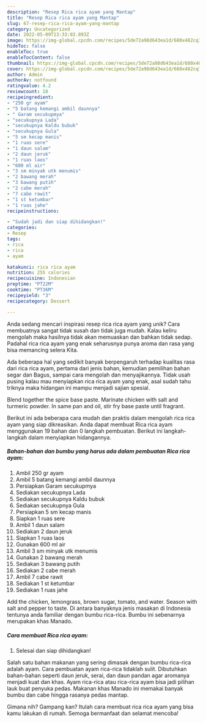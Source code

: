 ```yaml
---
description: "Resep Rica rica ayam yang Mantap"
title: "Resep Rica rica ayam yang Mantap"
slug: 67-resep-rica-rica-ayam-yang-mantap
category: Uncategorized
date: 2022-05-09T13:33:03.893Z
image: https://img-global.cpcdn.com/recipes/5de72a98d643ea1d/680x482cq70/rica-rica-ayam-foto-resep-utama.jpg
hideToc: false
enableToc: true
enableTocContent: false
thumbnail: https://img-global.cpcdn.com/recipes/5de72a98d643ea1d/680x482cq70/rica-rica-ayam-foto-resep-utama.jpg
cover: https://img-global.cpcdn.com/recipes/5de72a98d643ea1d/680x482cq70/rica-rica-ayam-foto-resep-utama.jpg
author: Admin
authorAv: notfound
ratingvalue: 4.2
reviewcount: 18
recipeingredient:
- "250 gr ayam"
- "5 batang kemangi ambil daunnya"
- " Garam secukupmya"
- "secukupnya Lada"
- "secukupnya Kaldu bubuk"
- "secukupnya Gula"
- "5 sm kecap manis"
- "1 ruas sere"
- "1 daun salam"
- "2 daun jeruk"
- "1 ruas laos"
- "600 ml air"
- "3 sm minyak utk menumis"
- "2 bawang merah"
- "3 bawang putih"
- "2 cabe merah"
- "7 cabe rawit"
- "1 st ketumbar"
- "1 ruas jahe"
recipeinstructions:

- "Sudah jadi dan siap dihidangkan!"
categories:
- Resep
tags:
- rica
- rica
- ayam

katakunci: rica rica ayam 
nutrition: 255 calories
recipecuisine: Indonesian
preptime: "PT22M"
cooktime: "PT36M"
recipeyield: "3"
recipecategory: Dessert

---
```





Anda sedang mencari inspirasi resep rica rica ayam yang unik? Cara membuatnya sangat tidak susah dan tidak juga mudah. Kalau keliru mengolah maka hasilnya tidak akan memuaskan dan bahkan tidak sedap. Padahal rica rica ayam yang enak seharusnya punya aroma dan rasa yang bisa memancing selera Kita.





Ada beberapa hal yang sedikit banyak berpengaruh terhadap kualitas rasa dari rica rica ayam, pertama dari jenis bahan, kemudian pemilihan bahan segar dan Bagus, sampai cara mengolah dan menyajikannya. Tidak usah pusing kalau mau menyiapkan rica rica ayam yang enak,      asal sudah tahu triknya maka hidangan ini mampu menjadi sajian spesial.














Blend together the spice base paste. Marinate chicken with salt and turmeric powder. In same pan and oil, stir fry base paste until fragrant.






Berikut ini ada beberapa cara mudah dan praktis dalam mengolah rica rica ayam yang siap dikreasikan. Anda dapat membuat Rica rica ayam menggunakan 19 bahan dan 0 langkah pembuatan. Berikut ini langkah-langkah dalam menyiapkan hidangannya.

<!--inarticleads1-->

##### Bahan-bahan dan bumbu yang harus ada dalam pembuatan Rica rica ayam:

1. Ambil 250 gr ayam
1. Ambil 5 batang kemangi ambil daunnya
1. Persiapkan  Garam secukupmya
1. Sediakan secukupnya Lada
1. Sediakan secukupnya Kaldu bubuk
1. Sediakan secukupnya Gula
1. Persiapkan 5 sm kecap manis
1. Siapkan 1 ruas sere
1. Ambil 1 daun salam
1. Sediakan 2 daun jeruk
1. Siapkan 1 ruas laos
1. Gunakan 600 ml air
1. Ambil 3 sm minyak utk menumis
1. Gunakan 2 bawang merah
1. Sediakan 3 bawang putih
1. Sediakan 2 cabe merah
1. Ambil 7 cabe rawit
1. Sediakan 1 st ketumbar
1. Sediakan 1 ruas jahe


Add the chicken, lemongrass, brown sugar, tomato, and water. Season with salt and pepper to taste. Di antara banyaknya jenis masakan di Indonesia tentunya anda familiar dengan bumbu rica-rica. Bumbu ini sebenarnya merupakan khas Manado. 

<!--inarticleads2-->

##### Cara membuat Rica rica ayam:


1. Selesai dan siap dihidangkan!

Salah satu bahan makanan yang sering dimasak dengan bumbu rica-rica adalah ayam. Cara pembuatan ayam rica-rica tidaklah sulit. Dibutuhkan bahan-bahan seperti daun jeruk, serai, dan daun pandan agar aromanya menjadi kuat dan khas. Ayam rica-rica atau rica-rica ayam bisa jadi pilihan lauk buat penyuka pedas. Makanan khas Manado ini memakai banyak bumbu dan cabe hingga rasanya pedas mantap. 

Gimana nih? Gampang kan? Itulah cara membuat rica rica ayam yang bisa kamu lakukan di rumah. Semoga bermanfaat dan selamat mencoba!

